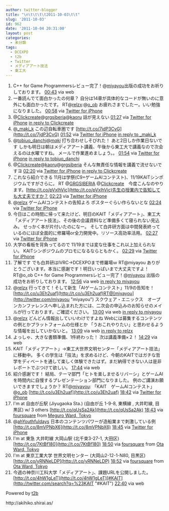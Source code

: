 ```yaml
---
author: twitter-blogger
title: "\n\t\t\t\t2011-10-03\t\t"
slug: '2011-10-03'
id: 962
date: '2011-10-04 20:31:00'
layout: post
categories:
  - 未分類
tags:
  - DCEXPO
  - t2b
  - Twitter
  - メディアアート技法
  - 東工大
---
```


<div xmlns:georss="http://www.georss.org/georss">

1.  <span><span>C++ for Game Programmersレビュー完了！@[miyayou](http://twitter.com/miyayou "miyayou")出版の成功をお祈りしております。</span> <span>[<span>00:43</span>](http://twitter.com/o_ob/status/120826198816337922) <span>via web</span></span></span>
2.  <span><span>一番読んでて面白かったの何章？ 自分は14章が具体的なコードが無いのに意外にも面白かったです。 RT@[relzx](http://twitter.com/relzx "relzx"):@[o_ob](http://twitter.com/o_ob "o_ob") お疲れさまでしたー。いい勉強になりました。</span> <span>[<span>00:58</span>](http://twitter.com/o_ob/status/120830074546167808) <span>via [Twitter for iPhone](http://twitter.com/#!/download/iphone)</span></span></span>
3.  <span><span>@[Clickcreate](http://twitter.com/Clickcreate "Clickcreate")@[grgsiberia](http://twitter.com/grgsiberia "grgsiberia")@[kaoru](http://twitter.com/kaoru "kaoru") 話が見えない</span> <span>[<span>01:27</span>](http://twitter.com/o_ob/status/120837381334114304) <span>via [Twitter for iPhone](http://twitter.com/#!/download/iphone)</span> [in reply to Clickcreate](http://twitter.com/Clickcreate/status/120833626039529472)</span></span>
4.  <span><span>@[_maki_k](http://twitter.com/_maki_k "_maki_k") この辺自転車圏です [http://t.co/7jdP3CvG](http://t.co/7jdP3CvG)</span> <span>[<span>01:52</span>](http://twitter.com/o_ob/status/120843669224960000) <span>via [Twitter for iPhone](http://twitter.com/#!/download/iphone)</span> [in reply to _maki_k](http://twitter.com/_maki_k/status/120794129671270400)</span></span>
5.  <span><span>@[tobiuo_danchi](http://twitter.com/tobiuo_danchi "tobiuo_danchi")@[_maki_](http://twitter.com/_maki_ "_maki_") 打ち合わせしそびれた！ あと2日しか作業日ないです しかも明日は朝はメディアアート講義、午後から東工大で講義なので次会えるのは水曜ですね。 メールで作業進めましょう。。</span> <span>[<span>01:54</span>](http://twitter.com/o_ob/status/120844157211254785) <span>via [Twitter for iPhone](http://twitter.com/#!/download/iphone)</span> [in reply to tobiuo_danchi](http://twitter.com/tobiuo_danchi/status/120829214726438912)</span></span>
6.  <span><span>@[Clickcreate](http://twitter.com/Clickcreate "Clickcreate")@[kaoru](http://twitter.com/kaoru "kaoru")@[grgsiberia](http://twitter.com/grgsiberia "grgsiberia") そんな無責任な情報を講義で流せないですヨ</span> <span>[<span>02:20</span>](http://twitter.com/o_ob/status/120850807167008768) <span>via [Twitter for iPhone](http://twitter.com/#!/download/iphone)</span> [in reply to Clickcreate](http://twitter.com/Clickcreate/status/120838485946023936)</span></span>
7.  <span><span>これなら紹介できる 11月は学祭(C9+ゲームAIコンテスト)、11/19KAITシンポジウムですがさらに。 RT @[GRGSIBERIA](http://twitter.com/GRGSIBERIA "GRGSIBERIA") @[Clickcreate](http://twitter.com/Clickcreate "Clickcreate")　今度こんなのやります。[http://t.co/pVxlhVic](http://t.co/pVxlhVic)先生の授業内で告知しても大丈夫ですか？</span> <span>[<span>02:23</span>](http://twitter.com/o_ob/status/120851391018315776) <span>via [Twitter for iPhone](http://twitter.com/#!/download/iphone)</span></span></span>
8.  <span><span>@[relzx](http://twitter.com/relzx "relzx") ゲームAIコンテストの告知よろ ポスターぐらい作らないとな</span> <span>[<span>02:24</span>](http://twitter.com/o_ob/status/120851607805100033) <span>via [Twitter for iPhone](http://twitter.com/#!/download/iphone)</span></span></span>
9.  <span><span>今日はこの時間に帰って来たけど、明日のKAIT「メディアアート」、東工大「メディアアート技法」、その後の会議資料など準備多くて寝られない見込み。 せっかく本が片付いたのになー。 そして白井研方面は中間発表終っているのにほぼ全面的に修羅場or全力開発中。リソース高効率活用。</span> <span>[<span>02:27</span>](http://twitter.com/o_ob/status/120852463321489408) <span>via [Twitter for iPhone](http://twitter.com/#!/download/iphone)</span></span></span>
10.  <span><span>大学の看板を背負ってるので 11/19までは変な仕事をこれ以上加えられない。 KAITシンポジウムのプロモになるならともかく。</span> <span>[<span>02:29</span>](http://twitter.com/o_ob/status/120852995276673024) <span>via [Twitter for iPhone](http://twitter.com/#!/download/iphone)</span></span></span>
11.  <span><span>了解です でも白井研はIVRC→DCEXPOまで修羅場ｗ RT@miyayou ありがとうございます。本当に感謝です！明日いっぱいまで大丈夫ですよ！ RT@o_ob C++ for Game Programmersレビュー完了！@[miyayou](http://twitter.com/miyayou "miyayou") 出版の成功をお祈りしております。</span> <span>[<span>12:56</span>](http://twitter.com/o_ob/status/121010851812610049) <span>via web</span> [in reply to miyayou](http://twitter.com/miyayou/status/121005875249946624)</span></span>
12.  <span><span>@[relzx](http://twitter.com/relzx "relzx") 行ってきて！そして新生「AIゲームコンテスト」11/9の告知を！ [http://t.co/u3Eh2uaf](http://t.co/u3Eh2uaf)RT@[miyayou](http://twitter.com/miyayou "miyayou") スクウェア・エニックス　オープンカンファレンスへ申し込まれた方には、二次会の申込みのお知らせのメイルが行っております。ご確認ください。</span> <span>[<span>13:00</span>](http://twitter.com/o_ob/status/121011694012080128) <span>via web</span> [in reply to miyayou](http://twitter.com/miyayou/status/120894429610524672)</span></span>
13.  <span><span>@[relzx](http://twitter.com/relzx "relzx") どんどん情報出していいわけですよね Webには募集するコンテンツの例とかプラットフォームの仕様とか 「うおこれやりたい」と思わせるような情報を出していかないと。</span> <span>[<span>13:09</span>](http://twitter.com/o_ob/status/121013962140692480) <span>via web</span> [in reply to relzx](http://twitter.com/relzx/status/121013616257413121)</span></span>
14.  <span><span>よっしゃ、大きな書類準備、1件終わった！ 次は講義準備×２！</span> <span>[<span>14:29</span>](http://twitter.com/o_ob/status/121034119961526274) <span>via web</span></span></span>
15.  <span><span>KAIT「メディアアート」→東工大世界文明センター「メディアアート技法」に移動中。 多くの学生は「技法」を求めるけど、今朝のKAITではガチな哲学をディベートを通して楽しく体験できたはず。まだ納得できない人は是非レポートでぶつけて欲しい。</span> <span>[<span>17:44</span>](http://twitter.com/o_ob/status/121083256266432512) <span>via web</span></span></span>
16.  <span><span>紹介感謝です！ 結局、テーマ部門「ヒトを楽しませるリバーシ」とゲームAIを時間内に自慢するプレゼンテーション部門になりました。 例のご講演お願いできますでしょうか？ RT@[miyayou](http://twitter.com/miyayou "miyayou"): 「KAIT　ゲームAIコンテスト」@[o_ob](http://twitter.com/o_ob "o_ob") [http://t.co/u3Eh2uaf](http://t.co/u3Eh2uaf)</span> <span>[<span>18:42</span>](http://twitter.com/o_ob/status/121097751051243520) <span>via [Twitter for iPhone](http://twitter.com/#!/download/iphone)</span></span></span>
17.  <span><span>I'm at 自由が丘駅 (Jiyugaoka Sta.) (自由が丘 1-9-8, 東横線 , 大井町線, 目黒区) w/ 3 others [http://t.co/qUsSa2Ak](http://t.co/qUsSa2Ak)</span> <span>[<span>18:43</span>](http://twitter.com/o_ob/status/121097988369170432) <span>via [foursquare](http://foursquare.com)</span> from [Meguro Ward, Tokyo<span></span>](http://maps.google.com/maps?q=35.607467,139.668734)</span></span>
18.  <span><span>@[ahYouthfuldays](http://twitter.com/ahYouthfuldays "ahYouthfuldays") 日本のコンテンツパワーが造船業まで刺激している例 [http://t.co/8mVPNbX6](http://t.co/8mVPNbX6)</span> <span>[<span>18:45</span>](http://twitter.com/o_ob/status/121098536577273856) <span>via [Twitter for iPhone](http://twitter.com/#!/download/iphone)</span></span></span>
19.  <span><span>I'm at 東急 大井町線 大岡山駅 (北千束3-27-1, 大田区) [http://t.co/7KtBf180](http://t.co/7KtBf180)</span> <span>[<span>18:50</span>](http://twitter.com/o_ob/status/121099928956182528) <span>via [foursquare](http://foursquare.com)</span> from [Ota Ward, Tokyo<span></span>](http://maps.google.com/maps?q=35.60715297,139.68509)</span></span>
20.  <span><span>I'm at 東京工業大学 世界文明センター (大岡山2-12-1-N80, 目黒区) [http://t.co/yRNNeLDP](http://t.co/yRNNeLDP)</span> <span>[<span>18:52</span>](http://twitter.com/o_ob/status/121100252039229441) <span>via [foursquare](http://foursquare.com)</span> from [Ota Ward, Tokyo<span></span>](http://maps.google.com/maps?q=35.6054,139.683815)</span></span>
21.  <span><span>今週の神奈川工科大学「メディアアート」、課題URLを公開しました。 [http://t.co/4hW1gLeT](http://t.co/4hW1gLeT)[#KAIT](http://twitter.com/search?q=%23KAIT "#KAIT")</span> <span>[<span>22:40</span>](http://twitter.com/o_ob/status/121157769821827072) <span>via web</span></span></span>

</div>

Powered by [t2b](http://t2b.utilz.jp/)

<div>http://akihiko.shirai.as/</div>